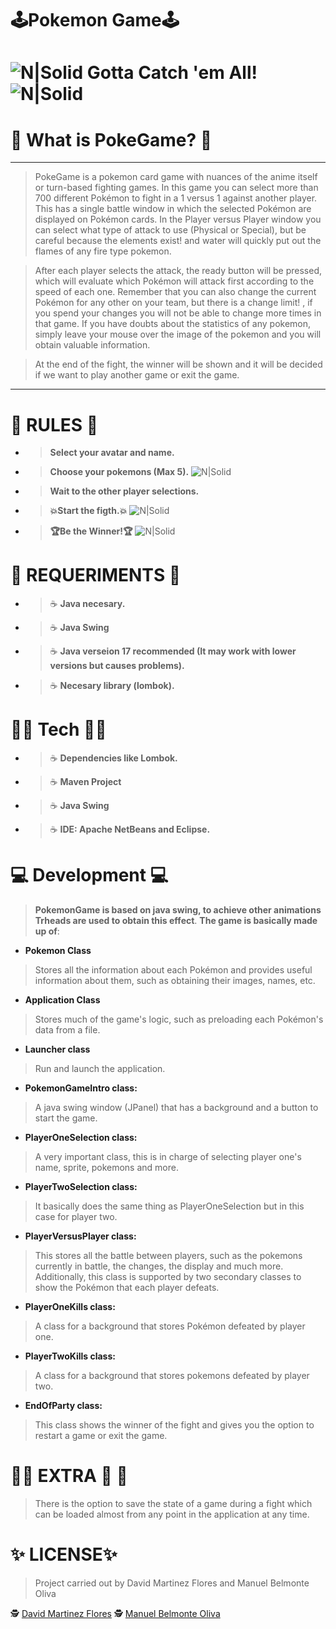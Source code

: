 # 🕹**️Pokemon Game**🕹️

# ![N|Solid](https://i.imgur.com/QhKlmsK.png) **Gotta Catch 'em All!** ![N|Solid](https://i.imgur.com/QhKlmsK.png)


# 💖  **What is PokeGame?** 💖
-------------------------
>PokeGame is a pokemon card game with nuances of the anime itself or turn-based fighting games.
In this game you can select more than 700 different Pokémon to fight in a 1 versus 1 against another player. 
This has a single battle window in which the selected Pokémon are displayed on Pokémon cards. In the Player versus Player window you can select what type of attack to use (Physical or Special), but be careful because the elements exist! and water will quickly put out the flames of any fire type pokemon.

>After each player selects the attack, the ready button will be pressed, which will evaluate which Pokémon will attack first according to the speed of each one.
Remember that you can also change the current Pokémon for any other on your team, but there is a change limit! , if you spend your changes you will not be able to change more times in that game.
If you have doubts about the statistics of any pokemon, simply leave your mouse over the image of the pokemon and you will obtain valuable information.

>At the end of the fight, the winner will be shown and it will be decided if we want to play another game or exit the game.
--------------------------------------
# 🚓  **RULES** 🚓
- >**Select your avatar and name.**
- >**Choose your pokemons (Max 5).**
![N|Solid](https://i.gyazo.com/6c57889916d815caac360a275ca50a9e.png)
- >**Wait to the other player selections.**
- >**💥Start the figth.💥**
![N|Solid](https://i.gyazo.com/d22c258b2536cb207a05119d4b4a2292.png)
- >**🏆Be the Winner!🏆**
![N|Solid](https://i.gyazo.com/d5d373a71d3601d2774a9760b2642faa.png)

# 💾 **REQUERIMENTS** 💾
- >☕ **Java necesary.**
- >☕ **Java Swing**
- >☕ **Java verseion 17 recommended (It may work with lower versions but causes problems).**
- >☕ **Necesary library (lombok).**

#  👨‍💻 **Tech** 👨‍💻
- > ☕ **Dependencies like Lombok.**
- > ☕ **Maven Project**
- > ☕ **Java Swing**
- > ☕ **IDE: Apache NetBeans and Eclipse.**

# 💻 **Development** 💻
>**PokemonGame is based on java swing, to achieve other animations Trheads are used to obtain this effect**.
>**The game is basically made up of**:
- **Pokemon Class**
 >Stores all the information about each Pokémon and provides useful information about them, such as obtaining their images, names, etc.
- **Application Class**
>Stores much of the game's logic, such as preloading each Pokémon's data from a file.
- **Launcher class**
>Run and launch the application.
- **PokemonGameIntro class:**
>A java swing window (JPanel) that has a background and a button to start the game.
- **PlayerOneSelection class:**
>A very important class, this is in charge of selecting player one's name, sprite, pokemons and more.
- **PlayerTwoSelection class:**
>It basically does the same thing as PlayerOneSelection but in this case for player two.
- **PlayerVersusPlayer class:**
>This stores all the battle between players, such as the pokemons currently in battle, the changes, the display and much more. Additionally, this class is supported by two secondary classes to show the Pokémon that each player defeats.
- **PlayerOneKills class:**
>A class for a background that stores Pokémon defeated by player one.
- **PlayerTwoKills class:**
>A class for a background that stores pokemons defeated by player two.
- **EndOfParty class:**
>This class shows the winner of the fight and gives you the option to restart a game or exit the game.

# 🎁🎃 **EXTRA** 🎃 🎁
>There is the option to save the state of a game during a fight which can be loaded almost from any point in the application at any time.

# ✨ **LICENSE**✨    
>Project carried out by David Martinez Flores and Manuel Belmonte Oliva

🕵 [️David Martinez Flores](https://github.com/DavidMartinezFlores)
🕵️ [Manuel Belmonte Oliva](https://github.com/zanux02)
